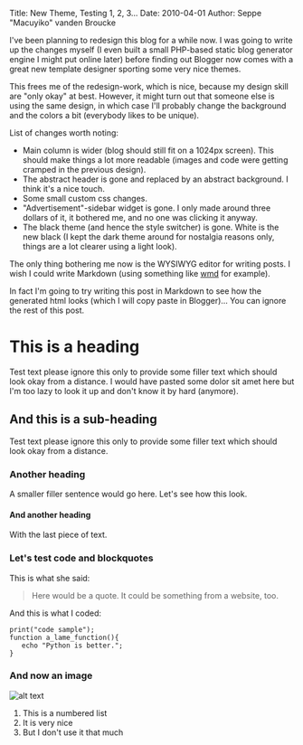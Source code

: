 Title: New Theme, Testing 1, 2, 3...
Date: 2010-04-01
Author: Seppe "Macuyiko" vanden Broucke

I've been planning to redesign this blog for a while now. I was going to write up the changes myself (I even built a small PHP-based static blog generator engine I might put online later) before finding out Blogger now comes with a great new template designer sporting some very nice themes.

This frees me of the redesign-work, which is nice, because my design skill are "only okay" at best. However, it might turn out that someone else is using the same design, in which case I'll probably change the background and the colors a bit (everybody likes to be unique).

List of changes worth noting:

* Main column is wider (blog should still fit on a 1024px screen). This should make things a lot more readable (images and code were getting cramped in the previous design).
* The abstract header is gone and replaced by an abstract background. I think it's a nice touch.
* Some small custom css changes.
* "Advertisement"-sidebar widget is gone. I only made around three dollars of it, it bothered me, and no one was clicking it anyway.
* The black theme (and hence the style switcher) is gone. White is the new black (I kept the dark theme around for nostalgia reasons only, things are a lot clearer using a light look).

The only thing bothering me now is the WYSIWYG editor for writing posts. I wish I could write Markdown (using something like [wmd](http://wmd-editor.com/) for example).

In fact I'm going to try writing this post in Markdown to see how the generated html looks (which I will copy paste in Blogger)... You can ignore the rest of this post.

#  This is a heading

Test text please ignore this only to provide some filler text which should look okay from a distance. I would have pasted some dolor sit amet here but I'm too lazy to look it up and don't know it by hard (anymore).

##  And this is a sub-heading

Test text please ignore this only to provide some filler text which should look okay from a distance.

###  Another heading

A smaller filler sentence would go here. Let's see how this look.

####  And another heading

With the last piece of text.

###  Let's test code and blockquotes

This is what she said:

> Here would be a quote. It could be something from a website, too.

And this is what I coded:

    print("code sample");
    function a_lame_function(){
       echo "Python is better.";
    }

###  And now an image

![alt text](http://wmd-editor.com/images/cloud1.jpg)

1. This is a numbered list
2. It is very nice
3. But I don't use it that much


